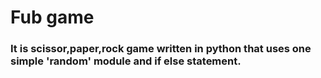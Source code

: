 # Fub game
### It is scissor,paper,rock game written in python that uses one simple 'random' module and if else statement.
